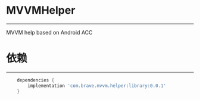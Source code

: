 # MVVMHelper
---
MVVM help based on Android ACC

# 依赖
---
```groovy
	dependencies {
		implementation 'com.brave.mvvm.helper:library:0.0.1'
	}
```